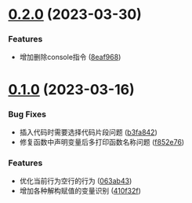 # [0.2.0](https://github.com/eloen1998/qk-console/compare/v0.1.0...v0.2.0) (2023-03-30)


### Features

* 增加删除console指令 ([8eaf968](https://github.com/eloen1998/qk-console/commit/8eaf968689a61479435ceeac842e27471525dd68))



# [0.1.0](https://github.com/eloen1998/qk-console/compare/f852e76d612801a2d3d664fa454bd8790eafbe30...v0.1.0) (2023-03-16)


### Bug Fixes

* 插入代码时需要选择代码片段问题 ([b3fa842](https://github.com/eloen1998/qk-console/commit/b3fa842aa61124eb79a5350a43bf6d79c53495a4))
* 修复函数中声明变量后多打印函数名称问题 ([f852e76](https://github.com/eloen1998/qk-console/commit/f852e76d612801a2d3d664fa454bd8790eafbe30))


### Features

* 优化当前行为空行的行为 ([063ab43](https://github.com/eloen1998/qk-console/commit/063ab437205ddff979efdc10cb104b58042bea27))
* 增加各种解构赋值的变量识别 ([410f32f](https://github.com/eloen1998/qk-console/commit/410f32f1165e78983654db60cb4dafcc3881bc22))

